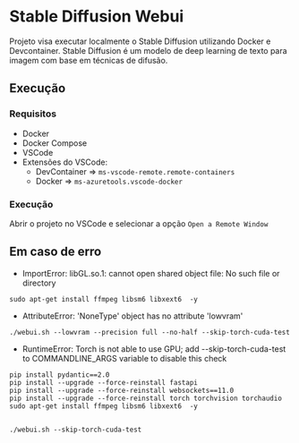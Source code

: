 # Stable Diffusion Webui

Projeto visa executar localmente o Stable Diffusion utilizando Docker e Devcontainer. Stable Diffusion é um modelo de deep learning de texto para imagem  com base em técnicas de difusão.


## Execução

### Requisitos
- Docker
- Docker Compose
- VSCode
- Extensões do VSCode:
    - DevContainer => `ms-vscode-remote.remote-containers`
    - Docker => `ms-azuretools.vscode-docker`

### Execução
Abrir o projeto no VSCode e selecionar a opção `Open a Remote Window`     


## Em caso de erro
- ImportError: libGL.so.1: cannot open shared object file: No such file or directory

```
sudo apt-get install ffmpeg libsm6 libxext6  -y

```

- AttributeError: 'NoneType' object has no attribute 'lowvram'
```
./webui.sh --lowvram --precision full --no-half --skip-torch-cuda-test

```

- RuntimeError: Torch is not able to use GPU; add --skip-torch-cuda-test to COMMANDLINE_ARGS variable to disable this check
```
pip install pydantic==2.0 
pip install --upgrade --force-reinstall fastapi   
pip install --upgrade --force-reinstall websockets==11.0
pip install --upgrade --force-reinstall torch torchvision torchaudio
sudo apt-get install ffmpeg libsm6 libxext6  -y 


./webui.sh --skip-torch-cuda-test 
```
